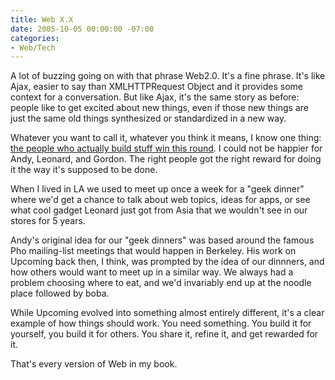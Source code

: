 ```yaml
---
title: Web X.X
date: 2005-10-05 00:00:00 -07:00
categories:
- Web/Tech
---
```


<p>
A lot of buzzing going on with that phrase Web2.0. It's a fine phrase. It's like Ajax, easier to say than XMLHTTPRequest Object and it provides some context for a conversation. But like Ajax, it's the same story as before: people like to get excited about new things, even if those new things are just the same old things synthesized or standardized in a new way.
</p>
<p>
Whatever you want to call it, whatever you think it means, I know one thing: <a href="http://www.ysearchblog.com/archives/000193.html">the people who actually build stuff win this round</a>. I could not be happier for Andy, Leonard, and Gordon. The right people got the right reward for doing it the way it's supposed to be done.
</p>
<p>
When I lived in LA we used to meet up once a week for a &quot;geek dinner&quot; where we'd get a chance to talk about web topics, ideas for apps, or see what cool gadget Leonard just got from Asia that we wouldn't see in our stores for 5 years.
</p>
<p>
Andy's original idea for our &quot;geek dinners&quot; was based around the famous Pho mailing-list meetings that would happen in Berkeley. His work on Upcoming back then, I think, was prompted by the idea of our dinnners, and how others would want to meet up in a similar way. We always had a problem choosing where to eat, and we'd invariably end up at the noodle place followed by boba.
</p>
<p>
While Upcoming evolved into something almost entirely different, it's a clear example of how things should work. You need something. You build it for yourself, you build it for others. You share it, refine it, and get rewarded for it.
</p>
<p>
That's every version of Web in my book.
</p>
